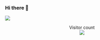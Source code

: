 ### Hi there 👋

<a href=#><img src="contributions.svg"></a>

<p align="center"> 
  Visitor count<br>
  <img src="https://profile-counter.glitch.me/Nikita_Isaichenko/count.svg" />
</p>

